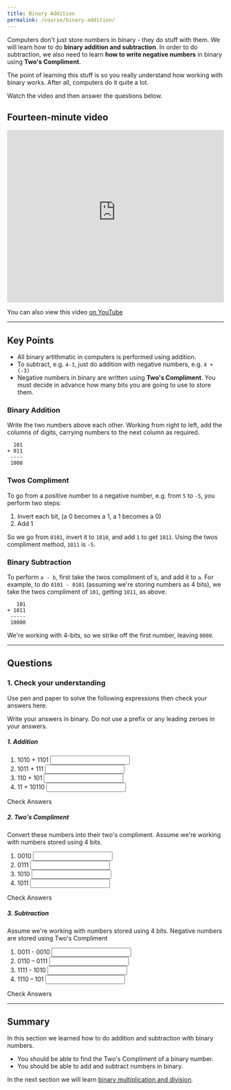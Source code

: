 ```yaml
---
title: Binary Addition
permalink: /course/binary-addition/
---
```


Computers don't just store numbers in binary - they do stuff with them. We will learn how to do **binary addition and subtraction**. In order to do subtraction, we also need to learn **how to write negative numbers** in binary using **Two's Compliment**.

The point of learning this stuff is so you really understand how working with binary works. After all, computers do it quite a lot. 

Watch the video and then answer the questions below.

## Fourteen-minute video

<iframe width="100%" height="400px" src="https://www.youtube-nocookie.com/embed/W1Nh6ZFgWwU" frameborder="0" allow="accelerometer; autoplay; encrypted-media; gyroscope; picture-in-picture" allowfullscreen></iframe>

You can also view this video [on YouTube](https://youtu.be/W1Nh6ZFgWwU)

---

## Key Points

* All binary artithmatic in computers is performed using addition.
* To subtract, e.g. `4-3`, just do addition with negative numbers, e.g. `4 + (-3)`
* Negative numbers in binary are written using **Two's Compliment**. You must decide in advance how many bits you are going to use to store them.

### Binary Addition

Write the two numbers above each other. Working from right to left, add the columns of digits, carrying numbers to the next column as required.

      101
    + 011
     ----
     1000

### Twos Compliment

To go from a positive number to a negative number, e.g. from `5` to `-5`, you perform two steps:

1. Invert each bit, (a 0 becomes a 1, a 1 becomes a 0)
2. Add 1

So we go from `0101`, invert it to `1010`, and add `1` to get `1011`. Using the twos compliment method, `1011` is `-5`.

### Binary Subtraction

To perform `a - b`, first take the twos compliment of `b`, and add it to `a`. For example, to do `0101 - 0101` (assuming we're storing numbers as 4 bits), we take the twos compliment of `101`, getting `1011`, as above.

       101
    + 1011
     -----
     10000

We're working with 4-bits, so we strike off the first number, leaving `0000`.

---

## Questions

### 1. Check your understanding

Use pen and paper to solve the following expressions then check your answers here.

Write your answers in binary. Do not use a prefix or any leading zeroes in your answers.

##### 1. Addition

1. <label for ="q11">1010 + 1101</label> <input type="text" id="q11" data-answer="10111"/> <span id="q11c" style="display:inline-block"></span>
2. <label for ="q12">1011 + 111</label> <input type="text" id="q12" data-answer="10010"/> <span id="q12c" style="display:inline-block"></span>
2. <label for ="q13">110 + 101</label> <input type="text" id="q13" data-answer="1011"/> <span id="q13c" style="display:inline-block"></span>
3. <label for ="q14">11 + 10110</label> <input type="text" id="q14" data-answer="11001"/> <span id="q14c" style="display:inline-block"></span>

<a class="btn btn-primary" type="submit" onClick="checkAnswers('q1')">Check Answers</a>
<script src="/assets/check.js"></script>

##### 2. Two's Compliment

Convert these numbers into their two's compliment. Assume we're working with numbers stored using 4 bits. 

1. <label for ="q31">0010</label> <input type="text" id="q31" data-answer="1110"/> <span id="q31c" style="display:inline-block"></span>
2. <label for ="q32">0111</label> <input type="text" id="q32" data-answer="1001"/> <span id="q32c" style="display:inline-block"></span>
3. <label for ="q33">1010</label> <input type="text" id="q33" data-answer="0110"/> <span id="q33c" style="display:inline-block"></span>
4. <label for ="q34">1011</label> <input type="text" id="q34" data-answer="0101"/> <span id="q34c" style="display:inline-block"></span>

<a class="btn btn-primary" type="submit" onClick="checkAnswers('q3')">Check Answers</a>


##### 3. Subtraction

Assume we're working with numbers stored using 4 bits. Negative numbers are stored using Two's Compliment

1. <label for ="q21">0011 - 0010</label> <input type="text" id="q21" data-answer=""/> <span id="q21c" style="display:inline-block"></span>
2. <label for ="q22">0110 – 0111</label> <input type="text" id="q22" data-answer=""/> <span id="q22c" style="display:inline-block"></span>
3. <label for ="q23">1111 - 1010</label> <input type="text" id="q23" data-answer=""/> <span id="q23c" style="display:inline-block"></span>
4. <label for ="q24">1110 – 101</label> <input type="text" id="q24" data-answer=""/> <span id="q24c" style="display:inline-block"></span>

<a class="btn btn-primary" type="submit" onClick="checkAnswers('q2')">Check Answers</a>


---

## Summary

In this section we learned how to do addition and subtraction with binary numbers.

* You should be able to find the Two's Compliment of a binary number.
* You should be able to add and subtract numbers in binary.

In the next section we will learn [binary multiplication and division](../binary-multiplication/).